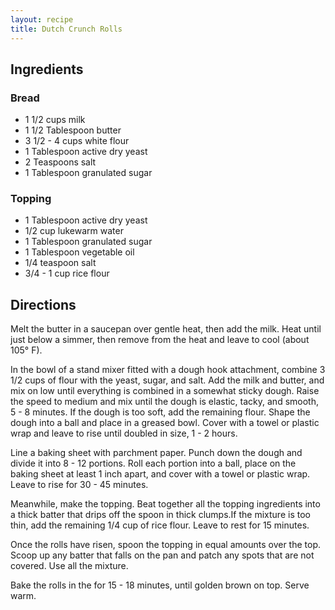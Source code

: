 ```yaml
---
layout: recipe
title: Dutch Crunch Rolls
---
```


## Ingredients

### Bread

* 1 1/2 cups milk
* 1 1/2 Tablespoon butter
* 3 1/2 - 4 cups white flour
* 1 Tablespoon active dry yeast 
* 2 Teaspoons salt 
* 1 Tablespoon granulated sugar

### Topping

* 1 Tablespoon active dry yeast
* 1/2 cup lukewarm water
* 1 Tablespoon granulated sugar
* 1 Tablespoon vegetable oil
* 1/4 teaspoon salt
* 3/4 - 1 cup rice flour

## Directions

Melt the butter in a saucepan over gentle heat, then add the milk. Heat until just below a simmer, then remove from the heat and leave to cool (about 105° F).

In the bowl of a stand mixer fitted with a dough hook attachment, combine 3 1/2 cups of flour with the yeast, sugar, and salt. Add the milk and butter, and mix on low until everything is combined in a somewhat sticky dough. Raise the speed to medium and mix until the dough is elastic, tacky, and smooth, 5 - 8 minutes. If the dough is too soft, add the remaining flour. Shape the dough into a ball and place in a greased bowl. Cover with a towel or plastic wrap and leave to rise until doubled in size, 1 - 2 hours.

Line a baking sheet with parchment paper. Punch down the dough and divide it into 8 - 12 portions. Roll each portion into a ball, place on the baking sheet at least 1 inch apart, and cover with a towel or plastic wrap. Leave to rise for 30 - 45 minutes.

Meanwhile, make the topping. Beat together all the topping ingredients into a thick batter that drips off the spoon in thick clumps.If the mixture is too thin, add the remaining 1/4 cup of rice flour. Leave to rest for 15 minutes.

Once the rolls have risen, spoon the topping in equal amounts over the top. Scoop up any batter that falls on the pan and patch any spots that are not covered. Use all the mixture.

Bake the rolls in the for 15 - 18 minutes, until golden brown on top. Serve warm.